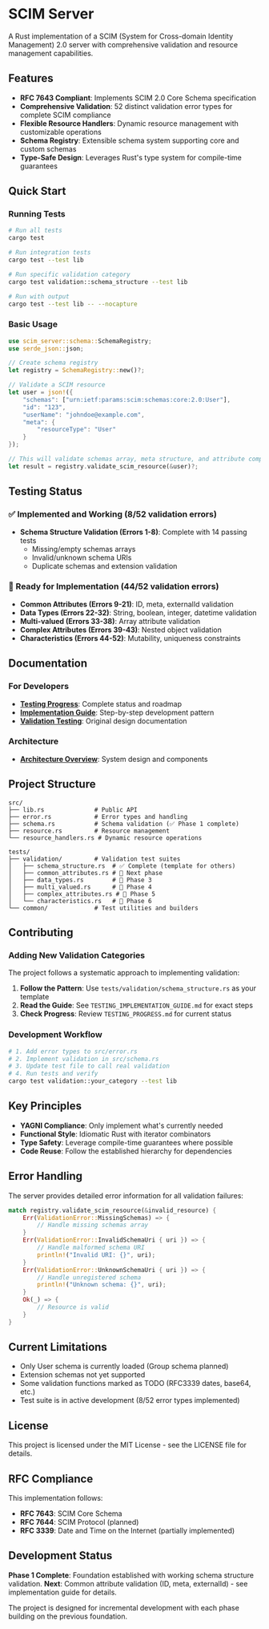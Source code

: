 # SCIM Server

A Rust implementation of a SCIM (System for Cross-domain Identity Management) 2.0 server with comprehensive validation and resource management capabilities.

## Features

- **RFC 7643 Compliant**: Implements SCIM 2.0 Core Schema specification
- **Comprehensive Validation**: 52 distinct validation error types for complete SCIM compliance
- **Flexible Resource Handlers**: Dynamic resource management with customizable operations
- **Schema Registry**: Extensible schema system supporting core and custom schemas
- **Type-Safe Design**: Leverages Rust's type system for compile-time guarantees

## Quick Start

### Running Tests

```bash
# Run all tests
cargo test

# Run integration tests
cargo test --test lib

# Run specific validation category
cargo test validation::schema_structure --test lib

# Run with output
cargo test --test lib -- --nocapture
```

### Basic Usage

```rust
use scim_server::schema::SchemaRegistry;
use serde_json::json;

// Create schema registry
let registry = SchemaRegistry::new()?;

// Validate a SCIM resource
let user = json!({
    "schemas": ["urn:ietf:params:scim:schemas:core:2.0:User"],
    "id": "123",
    "userName": "johndoe@example.com",
    "meta": {
        "resourceType": "User"
    }
});

// This will validate schemas array, meta structure, and attribute compliance
let result = registry.validate_scim_resource(&user)?;
```

## Testing Status

### ✅ Implemented and Working (8/52 validation errors)
- **Schema Structure Validation (Errors 1-8)**: Complete with 14 passing tests
  - Missing/empty schemas arrays
  - Invalid/unknown schema URIs
  - Duplicate schemas and extension validation

### 🔲 Ready for Implementation (44/52 validation errors)
- **Common Attributes (Errors 9-21)**: ID, meta, externalId validation
- **Data Types (Errors 22-32)**: String, boolean, integer, datetime validation
- **Multi-valued (Errors 33-38)**: Array attribute validation
- **Complex Attributes (Errors 39-43)**: Nested object validation
- **Characteristics (Errors 44-52)**: Mutability, uniqueness constraints

## Documentation

### For Developers
- **[Testing Progress](TESTING_PROGRESS.md)**: Complete status and roadmap
- **[Implementation Guide](TESTING_IMPLEMENTATION_GUIDE.md)**: Step-by-step development pattern
- **[Validation Testing](tests/VALIDATION_TESTING.md)**: Original design documentation

### Architecture
- **[Architecture Overview](Architecture.md)**: System design and components

## Project Structure

```
src/
├── lib.rs              # Public API
├── error.rs            # Error types and handling
├── schema.rs           # Schema validation (✅ Phase 1 complete)
├── resource.rs         # Resource management
└── resource_handlers.rs # Dynamic resource operations

tests/
├── validation/         # Validation test suites
│   ├── schema_structure.rs  # ✅ Complete (template for others)
│   ├── common_attributes.rs # 🔲 Next phase
│   ├── data_types.rs        # 🔲 Phase 3
│   ├── multi_valued.rs      # 🔲 Phase 4
│   ├── complex_attributes.rs # 🔲 Phase 5
│   └── characteristics.rs   # 🔲 Phase 6
└── common/             # Test utilities and builders
```

## Contributing

### Adding New Validation Categories

The project follows a systematic approach to implementing validation:

1. **Follow the Pattern**: Use `tests/validation/schema_structure.rs` as your template
2. **Read the Guide**: See `TESTING_IMPLEMENTATION_GUIDE.md` for exact steps
3. **Check Progress**: Review `TESTING_PROGRESS.md` for current status

### Development Workflow

```bash
# 1. Add error types to src/error.rs
# 2. Implement validation in src/schema.rs  
# 3. Update test file to call real validation
# 4. Run tests and verify
cargo test validation::your_category --test lib
```

## Key Principles

- **YAGNI Compliance**: Only implement what's currently needed
- **Functional Style**: Idiomatic Rust with iterator combinators
- **Type Safety**: Leverage compile-time guarantees where possible
- **Code Reuse**: Follow the established hierarchy for dependencies

## Error Handling

The server provides detailed error information for all validation failures:

```rust
match registry.validate_scim_resource(&invalid_resource) {
    Err(ValidationError::MissingSchemas) => {
        // Handle missing schemas array
    }
    Err(ValidationError::InvalidSchemaUri { uri }) => {
        // Handle malformed schema URI
        println!("Invalid URI: {}", uri);
    }
    Err(ValidationError::UnknownSchemaUri { uri }) => {
        // Handle unregistered schema
        println!("Unknown schema: {}", uri);
    }
    Ok(_) => {
        // Resource is valid
    }
}
```

## Current Limitations

- Only User schema is currently loaded (Group schema planned)
- Extension schemas not yet supported
- Some validation functions marked as TODO (RFC3339 dates, base64, etc.)
- Test suite is in active development (8/52 error types implemented)

## License

This project is licensed under the MIT License - see the LICENSE file for details.

## RFC Compliance

This implementation follows:
- **RFC 7643**: SCIM Core Schema
- **RFC 7644**: SCIM Protocol (planned)
- **RFC 3339**: Date and Time on the Internet (partially implemented)

## Development Status

**Phase 1 Complete**: Foundation established with working schema structure validation.
**Next**: Common attribute validation (ID, meta, externalId) - see implementation guide for details.

The project is designed for incremental development with each phase building on the previous foundation.